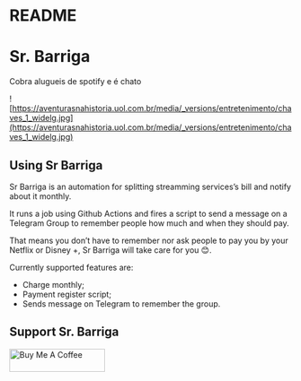 # README

# Sr. Barriga 

Cobra alugueis de spotify e é chato

![https://aventurasnahistoria.uol.com.br/media/_versions/entretenimento/chaves_1_widelg.jpg](https://aventurasnahistoria.uol.com.br/media/_versions/entretenimento/chaves_1_widelg.jpg)

## Using Sr Barriga

Sr Barriga is an automation for splitting streamming services’s bill and notify about it monthly.

It runs a job using Github Actions and fires a script to send a message on a Telegram Group to remember people how much and when they should pay.

That means you don’t have to remember nor ask people to pay you by your Netflix or Disney +, Sr Barriga will take care for you 😊.

Currently supported features are:

- Charge monthly;
- Payment register script;
- Sends message on Telegram to remember the group.

## Support Sr. Barriga
<a href="https://www.buymeacoffee.com/msouza" target="_blank"><img src="https://cdn.buymeacoffee.com/buttons/default-orange.png" alt="Buy Me A Coffee" height="41" width="170"></a>


